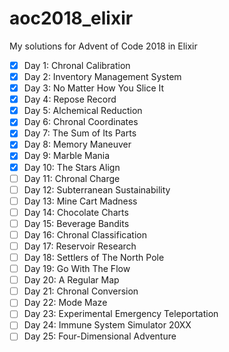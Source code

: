 # aoc2018_elixir
My solutions for Advent of Code 2018 in Elixir

- [x] Day 1: Chronal Calibration
- [x] Day 2: Inventory Management System
- [x] Day 3: No Matter How You Slice It
- [x] Day 4: Repose Record
- [x] Day 5: Alchemical Reduction
- [x] Day 6: Chronal Coordinates
- [x] Day 7: The Sum of Its Parts
- [x] Day 8: Memory Maneuver
- [x] Day 9: Marble Mania
- [x] Day 10: The Stars Align
- [ ] Day 11: Chronal Charge
- [ ] Day 12: Subterranean Sustainability
- [ ] Day 13: Mine Cart Madness
- [ ] Day 14: Chocolate Charts
- [ ] Day 15: Beverage Bandits
- [ ] Day 16: Chronal Classification
- [ ] Day 17: Reservoir Research
- [ ] Day 18: Settlers of The North Pole
- [ ] Day 19: Go With The Flow
- [ ] Day 20: A Regular Map
- [ ] Day 21: Chronal Conversion
- [ ] Day 22: Mode Maze
- [ ] Day 23: Experimental Emergency Teleportation
- [ ] Day 24: Immune System Simulator 20XX
- [ ] Day 25: Four-Dimensional Adventure
